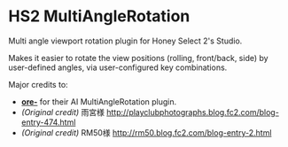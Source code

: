 # HS2 MultiAngleRotation
Multi angle viewport rotation plugin for Honey Select 2's Studio.

Makes it easier to rotate the view positions (rolling, front/back, side) by user-defined angles, via user-configured key combinations.

Major credits to:
- [**ore-**](https://github.com/ore-) for their AI MultiAngleRotation plugin.
- *(Original credit)* 雨宮様 http://playclubphotographs.blog.fc2.com/blog-entry-474.html
- *(Original credit)* RM50様 http://rm50.blog.fc2.com/blog-entry-2.html
